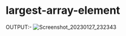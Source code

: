 # largest-array-element
OUTPUT:-
![Screenshot_20230127_232343](https://user-images.githubusercontent.com/123332619/215159782-15648480-406f-4e7a-9b59-1b3f4f562324.png)
